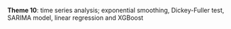 **Theme 10**: time series analysis; exponential smoothing, Dickey-Fuller test, SARIMA model, linear regression and XGBoost
